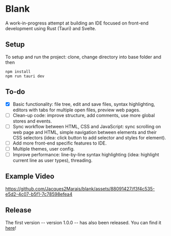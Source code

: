 # Blank
A work-in-progress attempt at building an IDE focused on front-end development using Rust (Tauri) and Svelte.

## Setup
To setup and run the project: clone, change directory into base folder and then

    npm install
    npm run tauri dev
    
## To-do
- [x] Basic functionality: file tree, edit and save files, syntax highlighting, editors with tabs for multiple open files, preview web pages.
- [ ] Clean-up code: improve structure, add comments, use more global stores and events.
- [ ] Sync workflow between HTML, CSS and JavaScript: sync scrolling on web page and HTML, simple navigation between elements and their CSS selectors (idea: click button to add selector and styles for element).
- [ ] Add more front-end specific features to IDE.
- [ ] Multiple themes, user config.
- [ ] Improve performance: line-by-line syntax highlighting (idea: highlight current line as user types), threading.

## Example Video
https://github.com/Jacques2Marais/blank/assets/88091427/f3f4c535-e5d2-4c07-b5f1-7c78598efea4

## Release
The first version -- version 1.0.0 -- has also been released. You can find it [here](https://github.com/Jacques2Marais/blank/releases/tag/v1.0.0)!
